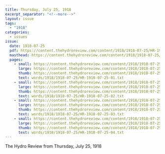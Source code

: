 ```yaml
---
title: Thursday, July 25, 1918
excerpt_separator: "<!--more-->"
layout: issue
tags:
  - "1918"
categories:
  - issues
issue:
  date: 1918-07-25
  pdf: https://content.thehydroreview.com/content/1918/1918-07-25/HR-1918-07-25.pdf
  masthead: https://content.thehydroreview.com/content/1918/1918-07-25/masthead/HR-1918-07-25.jpg
  pages:
    - small: https://content.thehydroreview.com/content/1918/1918-07-25/small/HR-1918-07-25-01.jpg
      large: https://content.thehydroreview.com/content/1918/1918-07-25/large/HR-1918-07-25-01.jpg
      thumb: https://content.thehydroreview.com/content/1918/1918-07-25/thumbnails/HR-1918-07-25-01.jpg
      text: words/1918/1918-07-25/HR-1918-07-25-01.txt
    - small: https://content.thehydroreview.com/content/1918/1918-07-25/small/HR-1918-07-25-02.jpg
      large: https://content.thehydroreview.com/content/1918/1918-07-25/large/HR-1918-07-25-02.jpg
      thumb: https://content.thehydroreview.com/content/1918/1918-07-25/thumbnails/HR-1918-07-25-02.jpg
      text: words/1918/1918-07-25/HR-1918-07-25-02.txt
    - small: https://content.thehydroreview.com/content/1918/1918-07-25/small/HR-1918-07-25-03.jpg
      large: https://content.thehydroreview.com/content/1918/1918-07-25/large/HR-1918-07-25-03.jpg
      thumb: https://content.thehydroreview.com/content/1918/1918-07-25/thumbnails/HR-1918-07-25-03.jpg
      text: words/1918/1918-07-25/HR-1918-07-25-03.txt
    - small: https://content.thehydroreview.com/content/1918/1918-07-25/small/HR-1918-07-25-04.jpg
      large: https://content.thehydroreview.com/content/1918/1918-07-25/large/HR-1918-07-25-04.jpg
      thumb: https://content.thehydroreview.com/content/1918/1918-07-25/thumbnails/HR-1918-07-25-04.jpg
      text: words/1918/1918-07-25/HR-1918-07-25-04.txt
---
```


The Hydro Review from Thursday, July 25, 1918

<!--more-->

